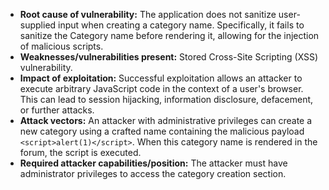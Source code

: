 - **Root cause of vulnerability:** The application does not sanitize user-supplied input when creating a category name. Specifically, it fails to sanitize the Category name before rendering it, allowing for the injection of malicious scripts.
- **Weaknesses/vulnerabilities present:** Stored Cross-Site Scripting (XSS) vulnerability.
- **Impact of exploitation:** Successful exploitation allows an attacker to execute arbitrary JavaScript code in the context of a user's browser. This can lead to session hijacking, information disclosure, defacement, or further attacks.
- **Attack vectors:** An attacker with administrative privileges can create a new category using a crafted name containing the malicious payload `<script>alert(1)</script>`. When this category name is rendered in the forum, the script is executed.
- **Required attacker capabilities/position:** The attacker must have administrator privileges to access the category creation section.
